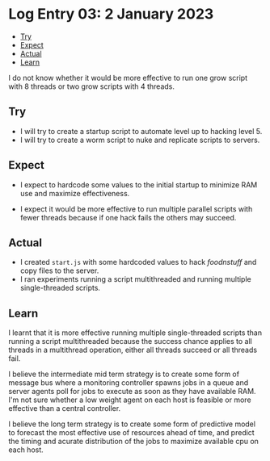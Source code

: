 # Log Entry 03: 2 January 2023

- [Try](#try)
- [Expect](#expect)
- [Actual](#actual)
- [Learn](#learn)

I do not know whether it would be more effective to run one grow script with 8 threads or two grow scripts with 4 threads.

## Try

- I will try to create a startup script to automate level up to hacking level 5.
- I will try to create a worm script to nuke and replicate scripts to servers.

## Expect

- I expect to hardcode some values to the initial startup to minimize RAM use and maximize effectiveness.

- I expect it would be more effective to run multiple parallel scripts with fewer threads because if one hack fails the others may succeed.

## Actual

- I created `start.js` with some hardcoded values to hack _foodnstuff_ and copy files to the server.
- I ran experiments running a script multithreaded and running multiple single-threaded scripts.

## Learn

I learnt that it is more effective running multiple single-threaded scripts than running a script multithreaded because the success chance applies to all threads in a multithread operation, either all threads succeed or all threads fail.

I believe the intermediate mid term strategy is to create some form of message bus where a monitoring controller spawns jobs in a queue and server agents poll for jobs to execute as soon as they have available RAM. I'm not sure whether a low weight agent on each host is feasible or more effective than a central controller.

I believe the long term strategy is to create some form of predictive model to forecast the most effective use of resources ahead of time, and predict the timing and acurate distribution of the jobs to maximize available cpu on each host.

